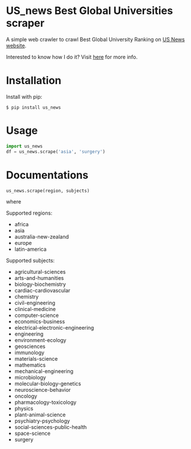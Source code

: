 # US_news Best Global Universities scraper
A simple web crawler to crawl Best Global University Ranking on [US News website](https://www.usnews.com/education/best-global-universities).

Interested to know how I do it? Visit [here](https://towardsdatascience.com/how-to-build-a-simple-web-crawler-66082fc82470) for more info.

# Installation
Install with pip:

`$ pip install us_news`

# Usage

```Python
import us_news
df = us_news.scrape('asia', 'surgery')

```

# Documentations

`us_news.scrape(region, subjects)`

where

Supported regions:
- africa
- asia
- australia-new-zealand
- europe
- latin-america

Supported subjects:
- agricultural-sciences
- arts-and-humanities
- biology-biochemistry
- cardiac-cardiovascular
- chemistry
- civil-engineering
- clinical-medicine
- computer-science
- economics-business
- electrical-electronic-engineering
- engineering
- environment-ecology
- geosciences
- immunology
- materials-science
- mathematics
- mechanical-engineering
- microbiology
- molecular-biology-genetics
- neuroscience-behavior
- oncology
- pharmacology-toxicology
- physics
- plant-animal-science
- psychiatry-psychology
- social-sciences-public-health
- space-science
- surgery


